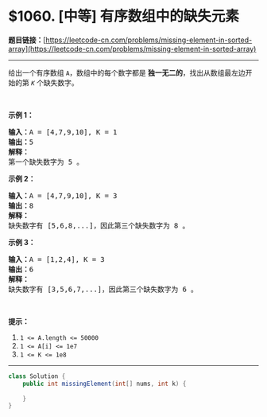 # $1060. [中等] 有序数组中的缺失元素

**题目链接：**[https://leetcode-cn.com/problems/missing-element-in-sorted-array](https://leetcode-cn.com/problems/missing-element-in-sorted-array)

---

<div class="content__1Y2H">
 <div class="notranslate">
  <p>给出一个有序数组&nbsp;<code>A</code>，数组中的每个数字都是&nbsp;<strong>独一无二的</strong>，找出从数组最左边开始的第&nbsp;<code><em>K</em></code>&nbsp;个缺失数字。</p> 
  <p>&nbsp;</p> 
  <p><strong>示例 1：</strong></p> 
  <pre class="language-text"><strong>输入：</strong>A = [4,7,9,10], K = 1
<strong>输出：</strong>5
<strong>解释：</strong>
第一个缺失数字为 5 。
</pre> 
  <p><strong>示例 2：</strong></p> 
  <pre class="language-text"><strong>输入：</strong>A = [4,7,9,10], K = 3
<strong>输出：</strong>8
<strong>解释： </strong>
缺失数字有 [5,6,8,...]，因此第三个缺失数字为 8 。
</pre> 
  <p><strong>示例 3：</strong></p> 
  <pre class="language-text"><strong>输入：</strong>A = [1,2,4], K = 3
<strong>输出：</strong>6
<strong>解释：</strong>
缺失数字有 [3,5,6,7,...]，因此第三个缺失数字为 6 。
</pre> 
  <p>&nbsp;</p> 
  <p><strong>提示：</strong></p> 
  <ol> 
   <li><code>1 &lt;= A.length &lt;= 50000</code></li> 
   <li><code>1 &lt;= A[i] &lt;= 1e7</code></li> 
   <li><code>1 &lt;= K &lt;= 1e8</code></li> 
  </ol> 
 </div>
</div>

---

```java
class Solution {
    public int missingElement(int[] nums, int k) {
        
    }
}
```